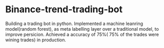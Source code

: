 # Binance-trend-trading-bot
Building a trading bot in python.
Implemented a machine leanring model(random forest), as meta labelling layer over a traditional model, to improve persicion.
Achieved a accuracy of 75%( 75% of the trades were wining trades) in production. 
